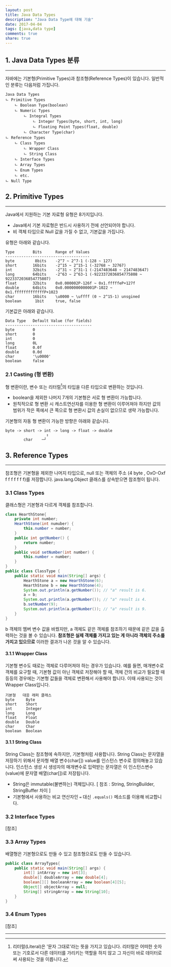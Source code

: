 ```yaml
---
layout: post
title: Java Data Types
description: "Java Data Type에 대해 기술"
date: 2017-04-04
tags: [java,data type]
comments: true
share: true
---
```

## 1. Java Data Types 분류
---
자바에는 기본형(Primitive Types)과 참조형(Reference Types)이 있습니다. 일반적인 분류는 다음처럼 가집니다.
```
Java Data Types
ㄴ Primitive Types
    ㄴ Boolean Type(boolean)
    ㄴ Numeric Types
        ㄴ Integral Types
            ㄴ Integer Types(byte, short, int, long)
            ㄴ Floating Point Types(float, double)
        ㄴ Character Type(char)
ㄴ Reference Types
    ㄴ Class Types
        ㄴ Wrapper Class
        ㄴ String Class
    ㄴ Interface Types
    ㄴ Array Types
    ㄴ Enum Types
    ㄴ etc.
ㄴ Null Type
```

## 2. Primitive Types
---
Java에서 지원하는 기본 자료형 유형은 8가지입니다. 
- Java에서 기본 자료형은 반드시 사용하기 전에 선언되어야 합니다.
- 비 객체 타입으로 Null 값을 가질 수 없고, 기본값을 가집니다.


유형은 아래와 같습니다.
```
Type        Bits      Range of Values
-------------------------------------
byte         8bits    -2^7 ~ 2^7-1 (-128 ~ 127)
short       16bits    -2^15 ~ 2^15-1 (-32768 ~ 32767)
int         32bits    -2^31 ~ 2^31-1 (-2147483648 ~ 2147483647)
long        64bits    -2^63 ~ 2^63-1 (-9223372036854775808 ~ 9223372036854775807)
float       32bits    0x0.000002P-126f ~ 0x1.fffffeP+127f
double      64bits    0x0.0000000000001P-1022 ~ 0x1.fffffffffffffP+1023
char        16bits    \u0000 ~ \uffff (0 ~ 2^15-1) unsgined
boolean      1bit     true, false
```
기본값은 아래와 같습니다.
```
Data Type   Default Value (for fields)
--------------------------------------
byte        0
short       0
int         0
long        0L
float       0.0f
double      0.0d
char        '\u0000'
boolean     false
```
### 2.1 Casting (형 변환)
형 변환이란, 변수 또는 리터럴[^Literal]의 타입을 다른 타입으로 변환하는 것입니다.

- boolean을 제외한 나머지 7개의 기본형은 서로 형 변환이 가능합니다.
- 원칙적으로 형 변환 시 캐스트연산자를 이용한 형 변환이 이루어져야 하지만 값의 범위가 작은 쪽에서 큰 쪽으로 형 변환시 값의 손실이 없으므로 생략 가능합니다.

기본형의 자동 형 변환이 가능한 방향은 아래와 같습니다.
```
byte -> short -> int -> long -> float -> double
                  ↑
        char    ─┘
```
## 3. Reference Types
---
참조형은 기본형을 제외한 나머지 타입으로, null 또는 객체의 주소 (4 byte , OxO-Oxf f f f f f f f)를 저장합니다. java.lang.Object 클래스를 상속받으면 참조형이 됩니다.

### 3.1 Class Types
클래스형은 기본형과 다르게 객체를 참조합니다. 
```java
class HearthStone{
    private int number;
    HearthStone(int numuber) {
        this.number = number;
    }
    public int getNumber() {
        return number;
    }
    public void setNumber(int number) {
        this.number = number;
    }
}
public class ClassType {
    public static void main(String[] args) {
        HearthStone a = new HearthStone(6);
        HearthStone b = new HearthStone(4);
        System.out.println(a.getNumber()); // "a" result is 6.
        a = b;
        System.out.println(a.getNumber()); // "a" result is 4.
        b.setNumber(9);
        System.out.println(a.getNumber()); // "a" result is 9.
    }
}
```
b 객체의 멤버 변수 값을 바꿨지만, a 객체도 같은 객체를 참조하기 때문에 같은 값을 출력하는 것을 볼 수 있습니다. **참조형은 실제 객체를 가지고 있는 게 아니라 객체의 주소를 가지고 있으므로** 이러한 결과가 나온 것을 알 수 있습니다.

#### 3.1.1 Wrapper Class
기본형 변수도 때로는 객체로 다루어져야 하는 경우가 있습니다. 예를 들면, 매개변수로 객체를 요구할 때, 기본형 값이 아닌 객체로 저장해야 할 때, 객체 간의 비교가 필요할 때 등등의 경우에는 기본형 값들을 객체로 변환해서 사용해야 합니다. 이때 사용되는 것이 Wrapper Class입니다.

```
기본형   대응 래퍼 클래스
byte     Byte
short    Short
int      Integer
long     Long
float    Float
double   Double
char     Char
boolean  Boolean
```

#### 3.1.1 String Class
String Class는 참조형에 속하지만, 기본형처럼 사용합니다. String Class는 문자열을 저장하기 위해서 문자형 배열 변수(char[]) value를 인스턴스 변수로 정의해놓고 있습니다. 인스턴스 생성 시 생성자의 매개변수로 입력받는 문자열은 이 인스턴스변수(value)에 문자열 배열(char[])로 저장됩니다.

- String은 immutable(불변하는) 객체입니다. [ 참조 : String, StringBuilder, StringBuffer 차이 ] 
- 기본형에서 사용하는 비교 연산자인 `=` 대신 `.equals()` 메소드를 이용해 비교합니다. 

### 3.2 Interface Types
[참조]
### 3.3 Array Types
배열형은 기본형으로도 만들 수 있고 참조형으로도 만들 수 있습니다.

```java
public class ArrayTypes{
    public static void main(String[] args) {
        int[] intArray = new int[3];
        double[] doubleArray = new double[4];
        boolean[][] booleanArray = new boolean[4][5];
        Object[] objectArray = null;
        String[] stringArray = new String[10];
    }
}
```
### 3.4 Enum Types
[참조]

---
 [^Literal]: 리터럴(Literal)은 '문자 그대로'라는 뜻을 가지고 있습니다. 리터럴은 어떠한 숫자 또는 기호로서 다른 데이터를 가리키는 역할을 하지 않고 그 자신이 바로 데이터로써 사용되는 것을 이릅니다.